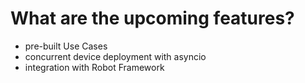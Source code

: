 # What are the upcoming features?

- pre-built Use Cases
- concurrent device deployment with asyncio
- integration with Robot Framework
